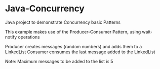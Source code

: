 # Java-Concurrency


Java project to demonstrate Concurrency basic Patterns


This example makes use of the Producer-Consumer Pattern, using wait-notify operations


Producer creates messages (random numbers) and adds them to a LinkedList
Consumer consumes the last message added to the LinkedList

Note: Maximum messages to be added to the list is 5

